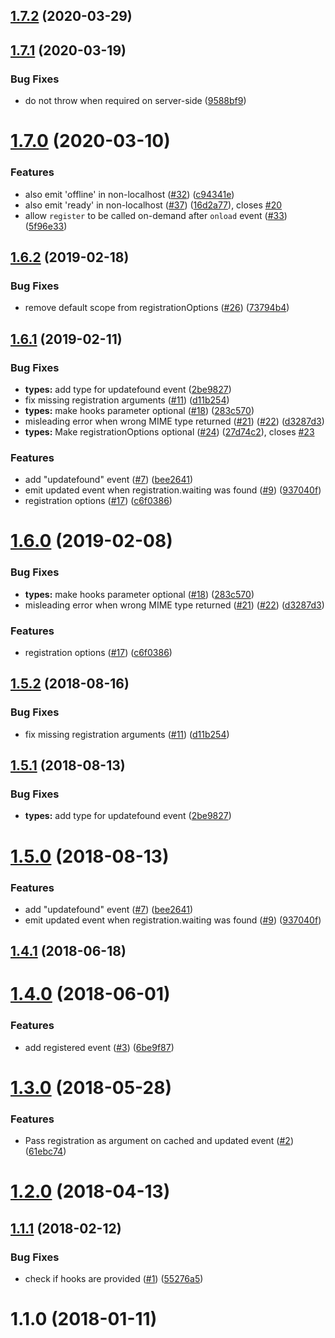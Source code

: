 <a name="1.7.2"></a>
## [1.7.2](https://github.com/chaitanyapotti/register-service-worker/compare/v1.7.1...v1.7.2) (2020-03-29)


<a name="1.7.1"></a>
## [1.7.1](https://github.com/yyx990803/register-service-worker/compare/v1.7.0...v1.7.1) (2020-03-19)


### Bug Fixes

* do not throw when required on server-side ([9588bf9](https://github.com/yyx990803/register-service-worker/commit/9588bf9))



<a name="1.7.0"></a>
# [1.7.0](https://github.com/yyx990803/register-service-worker/compare/v1.6.2...v1.7.0) (2020-03-10)


### Features

* also emit 'offline' in non-localhost ([#32](https://github.com/yyx990803/register-service-worker/issues/32)) ([c94341e](https://github.com/yyx990803/register-service-worker/commit/c94341e))
* also emit 'ready' in non-localhost ([#37](https://github.com/yyx990803/register-service-worker/issues/37)) ([16d2a77](https://github.com/yyx990803/register-service-worker/commit/16d2a77)), closes [#20](https://github.com/yyx990803/register-service-worker/issues/20)
* allow `register` to be called on-demand after `onload` event ([#33](https://github.com/yyx990803/register-service-worker/issues/33)) ([5f96e33](https://github.com/yyx990803/register-service-worker/commit/5f96e33))


<a name="1.6.2"></a>
## [1.6.2](https://github.com/yyx990803/register-service-worker/compare/v1.6.1...v1.6.2) (2019-02-18)


### Bug Fixes

* remove default scope from registrationOptions ([#26](https://github.com/yyx990803/register-service-worker/issues/26)) ([73794b4](https://github.com/yyx990803/register-service-worker/commit/73794b4))



<a name="1.6.1"></a>
## [1.6.1](https://github.com/yyx990803/register-service-worker/compare/v1.4.1...v1.6.1) (2019-02-11)


### Bug Fixes

* **types:** add type for updatefound event ([2be9827](https://github.com/yyx990803/register-service-worker/commit/2be9827))
* fix missing registration arguments ([#11](https://github.com/yyx990803/register-service-worker/issues/11)) ([d11b254](https://github.com/yyx990803/register-service-worker/commit/d11b254))
* **types:** make hooks parameter optional ([#18](https://github.com/yyx990803/register-service-worker/issues/18)) ([283c570](https://github.com/yyx990803/register-service-worker/commit/283c570))
* misleading error when wrong MIME type returned ([#21](https://github.com/yyx990803/register-service-worker/issues/21)) ([#22](https://github.com/yyx990803/register-service-worker/issues/22)) ([d3287d3](https://github.com/yyx990803/register-service-worker/commit/d3287d3))
* **types:** Make registrationOptions optional ([#24](https://github.com/yyx990803/register-service-worker/issues/24)) ([27d74c2](https://github.com/yyx990803/register-service-worker/commit/27d74c2)), closes [#23](https://github.com/yyx990803/register-service-worker/issues/23)


### Features

* add "updatefound" event ([#7](https://github.com/yyx990803/register-service-worker/issues/7)) ([bee2641](https://github.com/yyx990803/register-service-worker/commit/bee2641))
* emit updated event when registration.waiting was found ([#9](https://github.com/yyx990803/register-service-worker/issues/9)) ([937040f](https://github.com/yyx990803/register-service-worker/commit/937040f))
* registration options ([#17](https://github.com/yyx990803/register-service-worker/issues/17)) ([c6f0386](https://github.com/yyx990803/register-service-worker/commit/c6f0386))



<a name="1.6.0"></a>
# [1.6.0](https://github.com/yyx990803/register-service-worker/compare/v1.5.2...v1.6.0) (2019-02-08)


### Bug Fixes

* **types:** make hooks parameter optional ([#18](https://github.com/yyx990803/register-service-worker/issues/18)) ([283c570](https://github.com/yyx990803/register-service-worker/commit/283c570))
* misleading error when wrong MIME type returned ([#21](https://github.com/yyx990803/register-service-worker/issues/21)) ([#22](https://github.com/yyx990803/register-service-worker/issues/22)) ([d3287d3](https://github.com/yyx990803/register-service-worker/commit/d3287d3))


### Features

* registration options ([#17](https://github.com/yyx990803/register-service-worker/issues/17)) ([c6f0386](https://github.com/yyx990803/register-service-worker/commit/c6f0386))



<a name="1.5.2"></a>
## [1.5.2](https://github.com/yyx990803/register-service-worker/compare/v1.5.1...v1.5.2) (2018-08-16)


### Bug Fixes

* fix missing registration arguments ([#11](https://github.com/yyx990803/register-service-worker/issues/11)) ([d11b254](https://github.com/yyx990803/register-service-worker/commit/d11b254))



<a name="1.5.1"></a>
## [1.5.1](https://github.com/yyx990803/register-service-worker/compare/v1.5.0...v1.5.1) (2018-08-13)


### Bug Fixes

* **types:** add type for updatefound event ([2be9827](https://github.com/yyx990803/register-service-worker/commit/2be9827))



<a name="1.5.0"></a>
# [1.5.0](https://github.com/yyx990803/register-service-worker/compare/v1.4.1...v1.5.0) (2018-08-13)


### Features

* add "updatefound" event ([#7](https://github.com/yyx990803/register-service-worker/issues/7)) ([bee2641](https://github.com/yyx990803/register-service-worker/commit/bee2641))
* emit updated event when registration.waiting was found ([#9](https://github.com/yyx990803/register-service-worker/issues/9)) ([937040f](https://github.com/yyx990803/register-service-worker/commit/937040f))



<a name="1.4.1"></a>
## [1.4.1](https://github.com/yyx990803/register-service-worker/compare/v1.4.0...v1.4.1) (2018-06-18)



<a name="1.4.0"></a>
# [1.4.0](https://github.com/yyx990803/register-service-worker/compare/v1.3.0...v1.4.0) (2018-06-01)


### Features

* add registered event ([#3](https://github.com/yyx990803/register-service-worker/issues/3)) ([6be9f87](https://github.com/yyx990803/register-service-worker/commit/6be9f87))



<a name="1.3.0"></a>
# [1.3.0](https://github.com/yyx990803/register-service-worker/compare/v1.2.0...v1.3.0) (2018-05-28)


### Features

* Pass registration as argument on cached and updated event ([#2](https://github.com/yyx990803/register-service-worker/issues/2)) ([61ebc74](https://github.com/yyx990803/register-service-worker/commit/61ebc74))



<a name="1.2.0"></a>
# [1.2.0](https://github.com/yyx990803/register-service-worker/compare/v1.1.1...v1.2.0) (2018-04-13)



<a name="1.1.1"></a>
## [1.1.1](https://github.com/yyx990803/register-service-worker/compare/v1.1.0...v1.1.1) (2018-02-12)


### Bug Fixes

* check if hooks are provided ([#1](https://github.com/yyx990803/register-service-worker/issues/1)) ([55276a5](https://github.com/yyx990803/register-service-worker/commit/55276a5))



<a name="1.1.0"></a>
# 1.1.0 (2018-01-11)



